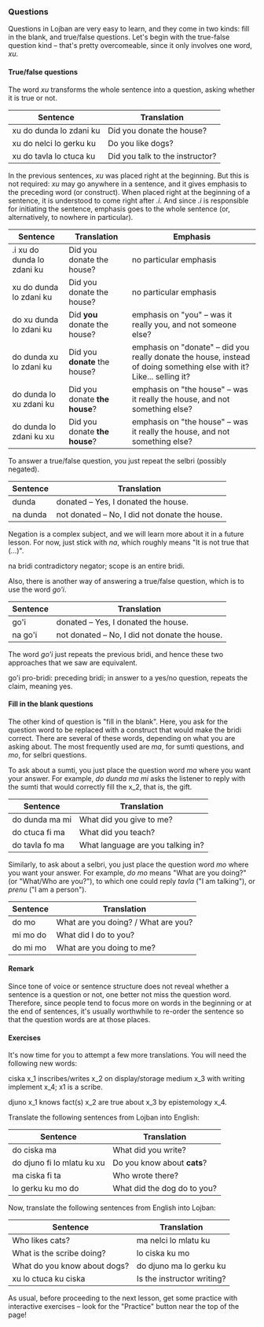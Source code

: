 ### Questions

Questions in Lojban are very easy to learn, and they come in two kinds: fill in the blank, and true/false questions.
Let's begin with the true-false question kind &ndash; that's pretty overcomeable, since it only involves one word, _xu_.

#### True/false questions
The word _xu_ transforms the whole sentence into a question, asking whether it is true or not.

|Sentence|Translation|
|--------|------|
|xu do dunda lo zdani ku|Did you donate the house?|
|xu do nelci lo gerku ku|Do you like dogs?|
|xu do tavla lo ctuca ku|Did you talk to the instructor?|

In the previous sentences, _xu_ was placed right at the beginning.
But this is not required: _xu_ may go anywhere in a sentence, and it gives emphasis to the preceding word (or construct).
When placed right at the beginning of a sentence, it is understood to come right after _.i_.
And since _.i_ is responsible for initiating the sentence, emphasis goes to the whole sentence (or, alternatively, to nowhere in particular).

|Sentence|Translation|Emphasis|
|--------|------|------|
|.i xu do dunda lo zdani ku|Did you donate the house?|no particular emphasis|
|xu do dunda lo zdani ku|Did you donate the house?|no particular emphasis|
|do xu dunda lo zdani ku|Did **you** donate the house?|emphasis on "you" &ndash; was it really you, and not someone else?|
|do dunda xu lo zdani ku|Did you **donate** the house?|emphasis on "donate" &ndash; did you really donate the house, instead of doing something else with it? Like... selling it?|
|do dunda lo xu zdani ku|Did you donate **the house**?|emphasis on "the house" &ndash; was it really the house, and not something else?|
|do dunda lo zdani ku xu|Did you donate **the house**?|emphasis on "the house" &ndash; was it really the house, and not something else?|

To answer a true/false question, you just repeat the selbri (possibly negated).

|Sentence|Translation|
|--------|------|
|dunda|donated &ndash; Yes, I donated the house.|
|na dunda|not donated &ndash; No, I did not donate the house.|

Negation is a complex subject, and we will learn more about it in a future lesson.
For now, just stick with _na_, which roughly means "It is not true that (...)".

<span class="definition-head">na</span> bridi contradictory negator; scope is an entire bridi.

Also, there is another way of answering a true/false question, which is to use the word _go'i_.

|Sentence|Translation|
|--------|------|
|go'i|donated &ndash; Yes, I donated the house.|
|na go'i|not donated &ndash; No, I did not donate the house.|

The word _go'i_ just repeats the previous bridi, and hence these two approaches that we saw are equivalent.

<span class="definition-head">go'i</span> pro-bridi: preceding bridi; in answer to a yes/no question, repeats the claim, meaning yes.

#### Fill in the blank questions

The other kind of question is "fill in the blank".
Here, you ask for the question word to be replaced with a construct that would make the bridi correct.
There are several of these words, depending on what you are asking about.
The most frequently used are _ma_, for sumti questions, and _mo_, for selbri questions.

To ask about a sumti, you just place the question word _ma_ where you want your answer.
For example, _do dunda ma mi_ asks the listener to reply with the sumti that would correctly fill the x_2, that is, the gift.

|Sentence|Translation|
|--------|------|
|do dunda ma mi|What did you give to me?|
|do ctuca fi ma|What did you teach?|
|do tavla fo ma|What language are you talking in?|

Similarly, to ask about a selbri, you just place the question word _mo_ where you want your answer.
For example, _do mo_ means "What are you doing?" (or "What/Who are you?"), to which one could reply _tavla_ ("I am talking"), or _prenu_ ("I am a person").

|Sentence|Translation|
|--------|------|
|do mo|What are you doing? / What are you?|
|mi mo do|What did I do to you?|
|do mi mo|What are you doing to me?|


#### Remark

Since tone of voice or sentence structure does not reveal whether a sentence is a question or not, one better not miss the question word.
Therefore, since people tend to focus more on words in the beginning or at the end of sentences, it's usually worthwhile to re-order the sentence so that the question words are at those places.

<!--
If that is not feasable, pau is an attitudinal marking that the sentence is a question. Contrary, pau nai explicitly marks any question as being rhetorical.
While we are on the topic of questions, it's also appropriate to mention the word kau, which is a marker for indirect question. What's an indirect question, then? Well, take a look at the sentence: mi djuno lo du'u ma kau zdani do - I know what is your home.
-->

#### Exercises

It's now time for you to attempt a few more translations.
You will need the following new words:

<span class="definition-head">ciska</span> x_1 inscribes/writes x_2 on display/storage medium x_3 with writing implement x_4; x1 is a scribe.

<span class="definition-head">djuno</span> x_1 knows fact(s) x_2 are true about x_3 by epistemology x_4.

Translate the following sentences from Lojban into English:

|Sentence|Translation|
|--------|-----------|
|do ciska ma|<span class="spoiler-answer">What did you write?</span>|
|do djuno fi lo mlatu ku xu|<span class="spoiler-answer">Do you know about **cats**?</span>|
|ma ciska fi ta|<span class="spoiler-answer">Who wrote there?</span>|
|lo gerku ku mo do|<span class="spoiler-answer">What did the dog do to you?</span>|

Now, translate the following sentences from English into Lojban:

|Sentence|Translation|
|--------|-----------|
|Who likes cats?|<span class="spoiler-answer">ma nelci lo mlatu ku</span>|
|What is the scribe doing?|<span class="spoiler-answer">lo ciska ku mo</span>|
|What do you know about dogs?|<span class="spoiler-answer">do djuno ma lo gerku ku</span>|
|xu lo ctuca ku ciska|<span class="spoiler-answer">Is the instructor writing?</span>|

As usual, before proceeding to the next lesson, get some practice with interactive exercises &ndash; look for the "Practice" button near the top of the page!
